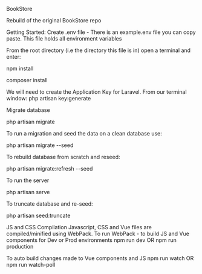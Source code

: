 BookStore

Rebuild of the original BookStore repo

Getting Started:
Create .env file - There is an example.env file you can copy paste. This file holds all environment variables

From the root directory (i.e the directory this file is in) open a terminal and enter:

npm install

composer install

We will need to create the Application Key for Laravel. From our terminal window: php artisan key:generate

Migrate database

php artisan migrate

To run a migration and seed the data on a clean database use:

php artisan migrate --seed

To rebuild database from scratch and reseed:

php artisan migrate:refresh --seed

To run the server

php artisan serve

To truncate database and re-seed:

php artisan seed:truncate

JS and CSS Compilation
Javascript, CSS and Vue files are compiled/minified using WebPack. To run WebPack - to build JS and Vue components for Dev or Prod environments npm run dev OR npm run production

To auto build changes made to Vue components and JS npm run watch OR npm run watch-poll
